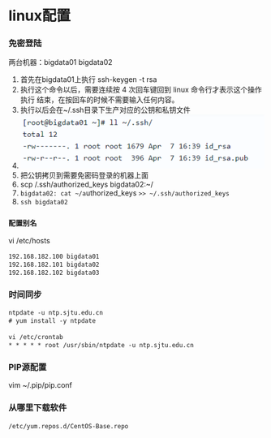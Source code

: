 # linux配置

### 免密登陆

两台机器：bigdata01 bigdata02

1. 首先在bigdata01上执行 ssh-keygen -t rsa
2. 执行这个命令以后，需要连续按 4 次回车键回到 linux 命令行才表示这个操作执行 结束，在按回车的时候不需要输入任何内容。
3. 执行以后会在\~/.ssh目录下生产对应的公钥和私钥文件
4. ![](<../../.gitbook/assets/image (35).png>)
5. 把公钥拷贝到需要免密码登录的机器上面
6. scp /.ssh/authorized\_keys bigdata02:\~/
7. `bigdata02: cat ~/a`uthorized\_keys `>> ~/.ssh/authorized_keys`
8. `ssh bigdata02`

### `配置别名`

vi /etc/hosts

```
192.168.182.100 bigdata01
192.168.182.101 bigdata02
192.168.182.102 bigdata03
```

### 时间同步

```
ntpdate -u ntp.sjtu.edu.cn
# yum install -y ntpdate

vi /etc/crontab
* * * * * root /usr/sbin/ntpdate -u ntp.sjtu.edu.cn
```

### PIP源配置

vim \~/.pip/pip.conf

### **从哪里下载软件**

```
/etc/yum.repos.d/CentOS-Base.repo
```
